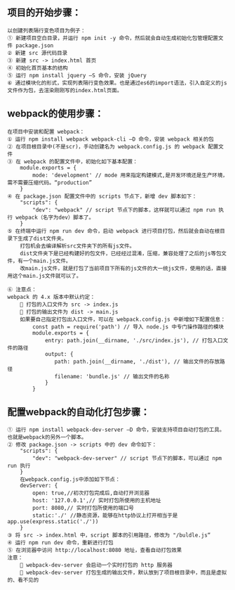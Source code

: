 
## 项目的开始步骤：
    以创建列表隔行变色项目为例子：
    ① 新建项目空白目录，并运行 npm init -y 命令，然后就会自动生成初始化包管理配置文件 package.json
    ② 新建 src 源代码目录
    ③ 新建 src -> index.html 首页
    ④ 初始化首页基本的结构
    ⑤ 运行 npm install jquery –S 命令，安装 jQuery
    ⑥ 通过模块化的形式，实现列表隔行变色效果。也是通过es6的import语法，引入自定义的js文件作为包，去渲染刚刚写的index.html页面。

## webpack的使用步骤：
    在项目中安装和配置 webpack：
    ① 运行 npm install webpack webpack-cli –D 命令，安装 webpack 相关的包
    ② 在项目根目录中(不是scr)，手动创建名为 webpack.config.js 的 webpack 配置文件
    ③ 在 webpack 的配置文件中，初始化如下基本配置：
        module.exports = {
            mode: 'development' // mode 用来指定构建模式,是开发环境还是生产环境，需不需要压缩代码。“production”
        }
    ④ 在 package.json 配置文件中的 scripts 节点下，新增 dev 脚本如下：
        "scripts": {
            "dev": "webpack" // script 节点下的脚本，这样就可以通过 npm run 执行 webpack（名字为dev）脚本了。
        }
    ⑤ 在终端中运行 npm run dev 命令，启动 webpack 进行项目打包，然后就会自动在根目录下生成了dist文件夹。
        打包机会去编译解析src文件夹下的所有js文件。
        dist文件夹下是已经构建好的包文件，已经经过混淆，压缩，兼容处理了之后的js等包文件，有一个main.js文件。
        改main.js文件，就是打包了当前项目下所有的js文件的大一统js文件，使用的话，直接用这个main.js文件就可以了。

    ⑥ 注意点：
    webpack 的 4.x 版本中默认约定：
         打包的入口文件为 src -> index.js
         打包的输出文件为 dist -> main.js
        如果要自己指定打包出入口文件，可以在 webpack.config.js 中新增如下配置信息：
            const path = require('path') // 导入 node.js 中专门操作路径的模块
            module.exports = {
                entry: path.join(__dirname, './src/index.js'), // 打包入口文件的路径
                output: {
                   path: path.join(__dirname, './dist'), // 输出文件的存放路径
                   filename: 'bundle.js' // 输出文件的名称
                } 
            }


## 配置webpack的自动化打包步骤：

    ① 运行 npm install webpack-dev-server –D 命令，安装支持项目自动打包的工具。也就是webpack的另外一个脚本。
    ② 修改 package.json -> scripts 中的 dev 命令如下：
        "scripts": {
            "dev": "webpack-dev-server" // script 节点下的脚本，可以通过 npm run 执行
        }
        在webpack.config.js中添加如下节点：
        devServer: {
            open: true,//初次打包完成后,自动打开浏览器
            host: '127.0.0.1',// 实时打包所使用的主机地址
            port: 8080,// 实时打包所使用的端口号
            static:'./' //静态资源，能够在http协议上打开相当于是app.use(express.static('./'))
        }
    ③ 将 src -> index.html 中，script 脚本的引用路径，修改为 "/buldle.js“
    ④ 运行 npm run dev 命令，重新进行打包
    ⑤ 在浏览器中访问 http://localhost:8080 地址，查看自动打包效果
    注意：
         webpack-dev-server 会启动一个实时打包的 http 服务器
         webpack-dev-server 打包生成的输出文件，默认放到了项目根目录中，而且是虚拟的、看不见的
        
